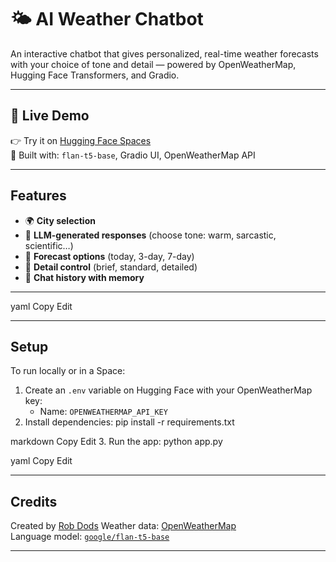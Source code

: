 # 🌤️ AI Weather Chatbot

An interactive chatbot that gives personalized, real-time weather forecasts with your choice of tone and detail — powered by OpenWeatherMap, Hugging Face Transformers, and Gradio.

---

## 🚀 Live Demo

👉 Try it on [Hugging Face Spaces](https://huggingface.co/spaces/YOUR_USERNAME/weather-chatbot)  
🎯 Built with: `flan-t5-base`, Gradio UI, OpenWeatherMap API

---

## Features

- 🌍 **City selection**
- 🤖 **LLM-generated responses** (choose tone: warm, sarcastic, scientific…)
- 📅 **Forecast options** (today, 3-day, 7-day)
- 📏 **Detail control** (brief, standard, detailed)
- 💬 **Chat history with memory**

---

yaml
Copy
Edit

---

## Setup

To run locally or in a Space:

1. Create an `.env` variable on Hugging Face with your OpenWeatherMap key:
   - Name: `OPENWEATHERMAP_API_KEY`
2. Install dependencies:
pip install -r requirements.txt

markdown
Copy
Edit
3. Run the app:
python app.py

yaml
Copy
Edit

---

## Credits

Created by [Rob Dods](https://www.linkedin.com/in/rob-dods/) 
Weather data: [OpenWeatherMap](https://openweathermap.org/)  
Language model: [`google/flan-t5-base`](https://huggingface.co/google/flan-t5-base)

---

